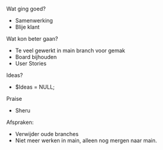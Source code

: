 Wat ging goed?

* Samenwerking
* Blije klant

Wat kon beter gaan?

* Te veel gewerkt in main branch voor gemak
* Board bijhouden
* User Stories

Ideas?

* $Ideas = NULL;

Praise

* Sheru

Afspraken:

* Verwijder oude branches
* Niet meer werken in main, alleen nog mergen naar main.